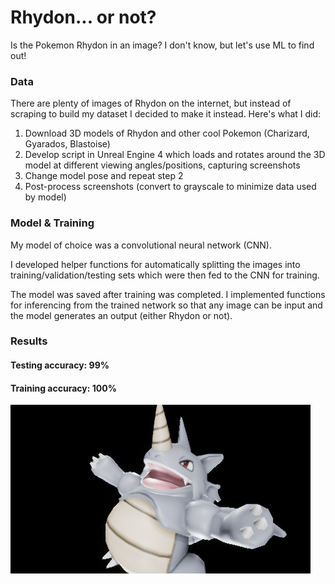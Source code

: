 # Rhydon... or not?
Is the Pokemon Rhydon in an image? I don't know, but let's use ML to find out!

### Data
There are plenty of images of Rhydon on the internet, but instead of scraping to build my dataset I decided to make it instead. Here's what I did:

1. Download 3D models of Rhydon and other cool Pokemon (Charizard, Gyarados, Blastoise)
2. Develop script in Unreal Engine 4 which loads and rotates around the 3D model at different viewing angles/positions, capturing screenshots
3. Change model pose and repeat step 2
4. Post-process screenshots (convert to grayscale to minimize data used by model)

### Model & Training
My model of choice was a convolutional neural network (CNN).

I developed helper functions for automatically splitting the images into training/validation/testing sets which were then fed to the CNN for training.

The model was saved after training was completed. I implemented functions for inferencing from the trained network so that any image can be input and the model generates an output (either Rhydon or not).

### Results
#### Testing accuracy: **99%**

#### Training accuracy: **100%**

![Rhydon?](Data/UE4/Color/Rhydon_Pose5_2_128.png)
